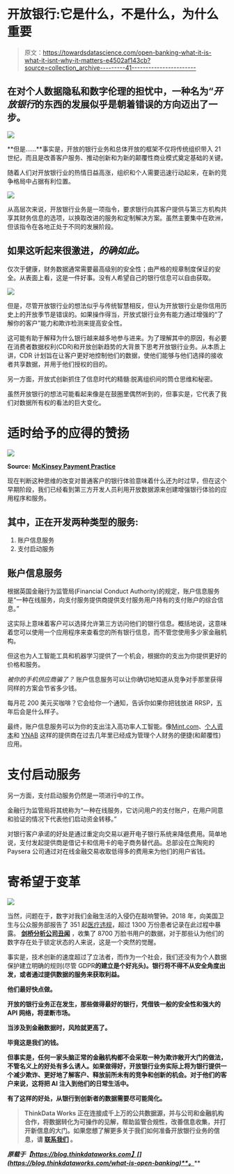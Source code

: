 # 开放银行:它是什么，不是什么，为什么重要

> 原文：<https://towardsdatascience.com/open-banking-what-it-is-what-it-isnt-why-it-matters-e4502af143cb?source=collection_archive---------41----------------------->

## 在对个人数据隐私和数字伦理的担忧中，一种名为“*开放银行*的东西的发展似乎是朝着错误的方向迈出了一步。

![](img/bbea244fd3e08f8ac127baa4288fa50d.png)

**但是……**事实是，开放的银行业务和总体开放的框架不仅将传统组织带入 21 世纪，而且是改善客户服务、推动创新和为新的颠覆性商业模式奠定基础的关键。

随着人们对开放银行业的热情日益高涨，组织和个人需要迅速行动起来，在新的竞争格局中占据有利位置。

![](img/e32a1e2573be49cb9c19b6854b67c05e.png)

从高层次来说，开放银行业务是一项指令，要求银行向其客户提供与第三方机构共享其财务信息的选项，以换取改进的服务和定制解决方案。虽然主要集中在欧洲，但该指令在各地正处于不同的发展阶段。

## 如果这听起来很激进，*的确如此。*

仅次于健康，财务数据通常需要最高级别的安全性；由严格的规章制度保证的安全。从表面上看，这是一件好事。没有人希望自己的银行信息可以自由获取。

![](img/9c3efe848b2773a7ef9eb3b9f913d70e.png)

但是，尽管开放银行业的想法似乎与传统智慧相反，但认为开放银行业是你信用历史上的开放季节是错误的。如果操作得当，开放式银行业务有能力通过增强的“了解你的客户”能力和欺诈检测来提高安全性。

这可能有助于解释为什么银行越来越多地参与进来。为了理解其中的原因，有必要在消费者数据权利(CDR)和开放创新趋势的大背景下思考开放银行业务。从本质上讲，CDR 计划旨在让客户更好地控制他们的数据，使他们能够与他们选择的接收者共享数据，并用于他们授权的目的。

另一方面，开放式创新抓住了信息时代的精髓:脱离组织间的筒仓思维和秘密。

虽然开放银行的想法可能看起来像是在鼓圈里偶然听到的，但事实是，它代表了我们对数据所有权的看法的巨大变化。

# 适时给予的应得的赞扬

![](img/6de68182fc1cbcc9270ca3ccfda7d4df.png)

**Source:** [**McKinsey Payment Practice**](https://www.mckinsey.com/industries/financial-services/our-insights/data-sharing-and-open-banking)

现在判断这种思维的改变对普通客户的银行体验意味着什么还为时过早，但在这个早期阶段，我们已经看到第三方开发人员利用开放数据源来创建增强银行体验的应用程序和服务。

## 其中，正在开发两种类型的服务:

1.  账户信息服务
2.  支付启动服务

## 账户信息服务

根据英国金融行为监管局(Financial Conduct Authority)的规定，账户信息服务是“一种在线服务，向支付服务提供商提供支付服务用户持有的支付账户的综合信息。”

这实际上意味着客户可以选择允许第三方访问他们的银行信息。概括地说，这意味着您可以使用一个应用程序来查看您的所有银行信息，而不管您使用多少家金融机构。

但这也为人工智能工具和机器学习提供了一个机会，根据你的支出为你提供更好的价格和服务。

*被你的手机供应商骗了？*
账户信息服务可以让你确切地知道从竞争对手那里获得同样的方案会节省多少钱。

每月花 200 美元买咖啡？它会给你一个通知，告诉你如果你把钱放进 RRSP，五年后会是什么样子。

最终，账户信息服务可以为你的支出注入高功率人工智能。像[Mint.com](https://www.mint.com/)、[个人资本](https://www.personalcapital.com/)和 [YNAB](https://www.youneedabudget.com/?ar_clx=yes&ar_channel=sem&ar_campaign=36195583&ar_adgroup=1420857373&ar_ad=256856340712&gclid=EAIaIQobChMIgcTn2qSk3QIVUVmGCh1mfww2EAAYASAAEgL2xPD_BwE) 这样的提供商在过去几年里已经成为管理个人财务的便捷(和颠覆性)应用。

# 支付启动服务

另一方面，支付启动服务仍然是一项进行中的工作。

金融行为监管局将其统称为“一种在线服务，它访问用户的支付账户，在用户同意和验证的情况下代表他们启动资金转移。”

对银行客户承诺的好处是通过重定向交易以避开电子银行系统来降低费用。简单地说，支付发起提供商是借记卡和信用卡的电子商务替代品。总部设在立陶宛的 Paysera 公司通过对在线金融交易收取低得多的费用来为他们的用户省钱。

# 寄希望于变革

![](img/c9a9123a3f7a877a7b4d0177d917d5ca.png)

当然，问题在于，数字对我们金融生活的入侵仍在敲响警钟。2018 年，向美国卫生与公众服务部报告了 351 起[医疗违规](https://www.hipaajournal.com/largest-healthcare-data-breaches-of-2018/)，超过 1300 万份患者记录在此过程中暴露。 [**剑桥分析公司丑闻**](https://blog.thinkdataworks.com/decoding-cambridge-analytica-scandal) ，收集了 8700 万脸书用户的数据，对于那些认为他们的数字存在处于锁定状态的人来说，这是一个突然的觉醒。

事实是，技术创新的速度超过了立法者，而作为一个社会，我们还没有为个人数据保护建立明确的规则(尽管 GDPR[](https://blog.thinkdataworks.com/gdpr-mean-better-business)**的建立是个好兆头)。银行将不得不从安全角度出发，或者通过提供数据的服务来获取利益。**

**他们最好快点做。**

**开放的银行业务正在发生，那些做得最好的银行，凭借铁一般的安全性和强大的 API 网络，将垄断市场。**

**当涉及到金融数据时，风险就更高了。**

**毕竟这是我们的钱。**

**但事实是，任何一家头脑正常的金融机构都不会采取一种为欺诈敞开大门的做法，不管名义上的好处有多么诱人。如果做得好，开放银行业务实际上将为银行提供一个减少欺诈、更好地了解客户、释放前所未有的竞争和创新的机会。对于他们的客户来说，这将把 AI 注入到他们的日常生活中。**

**有了这样的好处，从银行到创新者的数据需要尽可能简化。**

> **ThinkData Works 正在连接成千上万的公共数据源，并与公司和金融机构合作，将数据转化为可操作的见解，帮助监管合规性，改善信息收集，并打开新信息的大门。如果您想了解更多关于我们如何准备开放银行业务的信息，请 [**联系我们**](https://www.thinkdataworks.com/contact) 。**

***原载于【https://blog.thinkdataworks.com】[](https://blog.thinkdataworks.com/what-is-open-banking)**。*****